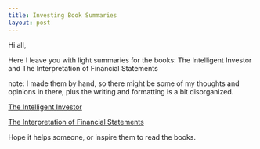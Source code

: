 ```yaml
---
title: Investing Book Summaries
layout: post
---
```


Hi all,

Here I leave you with light summaries for the books: The Intelligent Investor
and The Interpretation of Financial Statements

note: I made them by hand, so there might be some of my thoughts and opinions in
there, plus the writing and formatting is a bit disorganized.

[The Intelligent Investor](https://github.com/camilotejeiro/book_learning_notes/blob/master/the_intelligent_investor-ben_graham.pdf)

[The Interpretation of Financial Statements](https://github.com/camilotejeiro/book_learning_notes/blob/master/the_interpretation_of_financial_statements-ben_graham.pdf)

Hope it helps someone, or inspire them to read the books.
